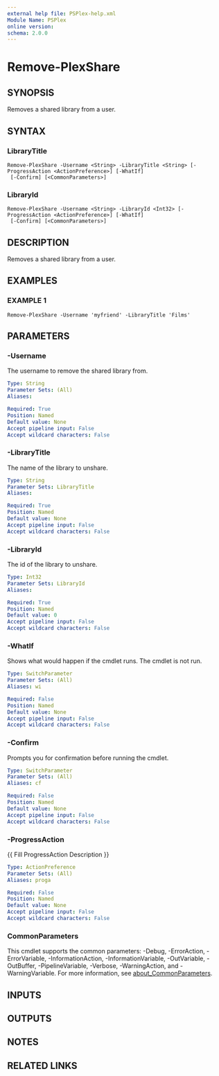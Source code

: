 ```yaml
---
external help file: PSPlex-help.xml
Module Name: PSPlex
online version:
schema: 2.0.0
---
```


# Remove-PlexShare

## SYNOPSIS
Removes a shared library from a user.

## SYNTAX

### LibraryTitle
```
Remove-PlexShare -Username <String> -LibraryTitle <String> [-ProgressAction <ActionPreference>] [-WhatIf]
 [-Confirm] [<CommonParameters>]
```

### LibraryId
```
Remove-PlexShare -Username <String> -LibraryId <Int32> [-ProgressAction <ActionPreference>] [-WhatIf]
 [-Confirm] [<CommonParameters>]
```

## DESCRIPTION
Removes a shared library from a user.

## EXAMPLES

### EXAMPLE 1
```
Remove-PlexShare -Username 'myfriend' -LibraryTitle 'Films'
```

## PARAMETERS

### -Username
The username to remove the shared library from.

```yaml
Type: String
Parameter Sets: (All)
Aliases:

Required: True
Position: Named
Default value: None
Accept pipeline input: False
Accept wildcard characters: False
```

### -LibraryTitle
The name of the library to unshare.

```yaml
Type: String
Parameter Sets: LibraryTitle
Aliases:

Required: True
Position: Named
Default value: None
Accept pipeline input: False
Accept wildcard characters: False
```

### -LibraryId
The id of the library to unshare.

```yaml
Type: Int32
Parameter Sets: LibraryId
Aliases:

Required: True
Position: Named
Default value: 0
Accept pipeline input: False
Accept wildcard characters: False
```

### -WhatIf
Shows what would happen if the cmdlet runs.
The cmdlet is not run.

```yaml
Type: SwitchParameter
Parameter Sets: (All)
Aliases: wi

Required: False
Position: Named
Default value: None
Accept pipeline input: False
Accept wildcard characters: False
```

### -Confirm
Prompts you for confirmation before running the cmdlet.

```yaml
Type: SwitchParameter
Parameter Sets: (All)
Aliases: cf

Required: False
Position: Named
Default value: None
Accept pipeline input: False
Accept wildcard characters: False
```

### -ProgressAction
{{ Fill ProgressAction Description }}

```yaml
Type: ActionPreference
Parameter Sets: (All)
Aliases: proga

Required: False
Position: Named
Default value: None
Accept pipeline input: False
Accept wildcard characters: False
```

### CommonParameters
This cmdlet supports the common parameters: -Debug, -ErrorAction, -ErrorVariable, -InformationAction, -InformationVariable, -OutVariable, -OutBuffer, -PipelineVariable, -Verbose, -WarningAction, and -WarningVariable. For more information, see [about_CommonParameters](http://go.microsoft.com/fwlink/?LinkID=113216).

## INPUTS

## OUTPUTS

## NOTES

## RELATED LINKS
